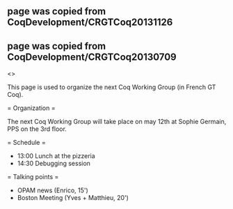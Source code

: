 ## page was copied from CoqDevelopment/CRGTCoq20131126
## page was copied from CoqDevelopment/CRGTCoq20130709
<<TableOfContents>>

This page is used to organize the next Coq Working Group (in French GT Coq).

= Organization =

The next Coq Working Group will take place on may 12th at
Sophie Germain, PPS on the 3rd floor. 

= Schedule =

 * 13:00 Lunch at the pizzeria
 * 14:30 Debugging session

= Talking points =

 * OPAM news (Enrico, 15')
 * Boston Meeting (Yves + Matthieu, 20')
